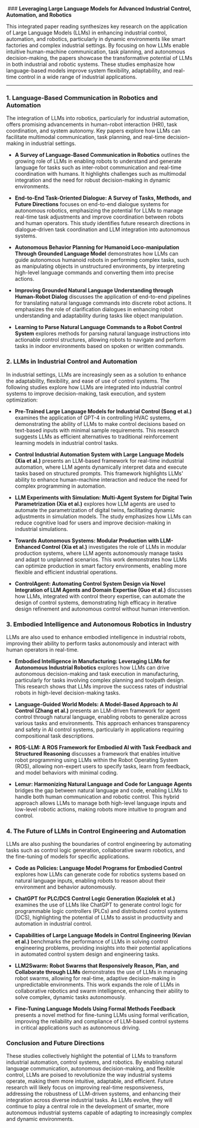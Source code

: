  ### **Leveraging Large Language Models for Advanced Industrial Control, Automation, and Robotics**

This integrated paper reading synthesizes key research on the application of Large Language Models (LLMs) in enhancing industrial control, automation, and robotics, particularly in dynamic environments like smart factories and complex industrial settings. By focusing on how LLMs enable intuitive human-machine communication, task planning, and autonomous decision-making, the papers showcase the transformative potential of LLMs in both industrial and robotic systems. These studies emphasize how language-based models improve system flexibility, adaptability, and real-time control in a wide range of industrial applications.

---

### **1. Language-Based Communication in Robotics and Automation**

The integration of LLMs into robotics, particularly for industrial automation, offers promising advancements in human-robot interaction (HRI), task coordination, and system autonomy. Key papers explore how LLMs can facilitate multimodal communication, task planning, and real-time decision-making in industrial settings.

- **A Survey of Language-Based Communication in Robotics** outlines the growing role of LLMs in enabling robots to understand and generate language for tasks such as inter-robot communication and real-time coordination with humans. It highlights challenges such as multimodal integration and the need for robust decision-making in dynamic environments.
  
- **End-to-End Task-Oriented Dialogue: A Survey of Tasks, Methods, and Future Directions** focuses on end-to-end dialogue systems for autonomous robotics, emphasizing the potential for LLMs to manage real-time task adjustments and improve coordination between robots and human operators. This study identifies future research directions in dialogue-driven task coordination and LLM integration into autonomous systems.

- **Autonomous Behavior Planning for Humanoid Loco-manipulation Through Grounded Language Model** demonstrates how LLMs can guide autonomous humanoid robots in performing complex tasks, such as manipulating objects in unstructured environments, by interpreting high-level language commands and converting them into precise actions.

- **Improving Grounded Natural Language Understanding through Human-Robot Dialog** discusses the application of end-to-end pipelines for translating natural language commands into discrete robot actions. It emphasizes the role of clarification dialogues in enhancing robot understanding and adaptability during tasks like object manipulation.

- **Learning to Parse Natural Language Commands to a Robot Control System** explores methods for parsing natural language instructions into actionable control structures, allowing robots to navigate and perform tasks in indoor environments based on spoken or written commands.

### **2. LLMs in Industrial Control and Automation**

In industrial settings, LLMs are increasingly seen as a solution to enhance the adaptability, flexibility, and ease of use of control systems. The following studies explore how LLMs are integrated into industrial control systems to improve decision-making, task execution, and system optimization:

- **Pre-Trained Large Language Models for Industrial Control (Song et al.)** examines the application of GPT-4 in controlling HVAC systems, demonstrating the ability of LLMs to make control decisions based on text-based inputs with minimal sample requirements. This research suggests LLMs as efficient alternatives to traditional reinforcement learning models in industrial control tasks.

- **Control Industrial Automation System with Large Language Models (Xia et al.)** presents an LLM-based framework for real-time industrial automation, where LLM agents dynamically interpret data and execute tasks based on structured prompts. This framework highlights LLMs' ability to enhance human-machine interaction and reduce the need for complex programming in automation.

- **LLM Experiments with Simulation: Multi-Agent System for Digital Twin Parametrization (Xia et al.)** explores how LLM agents are used to automate the parametrization of digital twins, facilitating dynamic adjustments in simulation models. The study emphasizes how LLMs can reduce cognitive load for users and improve decision-making in industrial simulations.

- **Towards Autonomous Systems: Modular Production with LLM-Enhanced Control (Xia et al.)** investigates the role of LLMs in modular production systems, where LLM agents autonomously manage tasks and adapt to unplanned scenarios. This work demonstrates how LLMs can optimize production in smart factory environments, enabling more flexible and efficient industrial operations.

- **ControlAgent: Automating Control System Design via Novel Integration of LLM Agents and Domain Expertise (Guo et al.)** discusses how LLMs, integrated with control theory expertise, can automate the design of control systems, demonstrating high efficacy in iterative design refinement and autonomous control without human intervention.

### **3. Embodied Intelligence and Autonomous Robotics in Industry**

LLMs are also used to enhance embodied intelligence in industrial robots, improving their ability to perform tasks autonomously and interact with human operators in real-time.

- **Embodied Intelligence in Manufacturing: Leveraging LLMs for Autonomous Industrial Robotics** explores how LLMs can drive autonomous decision-making and task execution in manufacturing, particularly for tasks involving complex planning and toolpath design. This research shows that LLMs improve the success rates of industrial robots in high-level decision-making tasks.

- **Language-Guided World Models: A Model-Based Approach to AI Control (Zhang et al.)** presents an LLM-driven framework for agent control through natural language, enabling robots to generalize across various tasks and environments. This approach enhances transparency and safety in AI control systems, particularly in applications requiring compositional task descriptions.

- **ROS-LLM: A ROS Framework for Embodied AI with Task Feedback and Structured Reasoning** discusses a framework that enables intuitive robot programming using LLMs within the Robot Operating System (ROS), allowing non-expert users to specify tasks, learn from feedback, and model behaviors with minimal coding.

- **Lemur: Harmonizing Natural Language and Code for Language Agents** bridges the gap between natural language and code, enabling LLMs to handle both human communication and robotic control. This hybrid approach allows LLMs to manage both high-level language inputs and low-level robotic actions, making robots more intuitive to program and control.

### **4. The Future of LLMs in Control Engineering and Automation**

LLMs are also pushing the boundaries of control engineering by automating tasks such as control logic generation, collaborative swarm robotics, and the fine-tuning of models for specific applications.

- **Code as Policies: Language Model Programs for Embodied Control** explores how LLMs can generate code for robotics systems based on natural language inputs, enabling robots to reason about their environment and behavior autonomously.

- **ChatGPT for PLC/DCS Control Logic Generation (Koziolek et al.)** examines the use of LLMs like ChatGPT to generate control logic for programmable logic controllers (PLCs) and distributed control systems (DCS), highlighting the potential of LLMs to assist in productivity and automation in industrial control.

- **Capabilities of Large Language Models in Control Engineering (Kevian et al.)** benchmarks the performance of LLMs in solving control engineering problems, providing insights into their potential applications in automated control system design and engineering tasks.

- **LLM2Swarm: Robot Swarms that Responsively Reason, Plan, and Collaborate through LLMs** demonstrates the use of LLMs in managing robot swarms, allowing for real-time, adaptive decision-making in unpredictable environments. This work expands the role of LLMs in collaborative robotics and swarm intelligence, enhancing their ability to solve complex, dynamic tasks autonomously.

- **Fine-Tuning Language Models Using Formal Methods Feedback** presents a novel method for fine-tuning LLMs using formal verification, improving the reliability and compliance of LLM-based control systems in critical applications such as autonomous driving.

### **Conclusion and Future Directions**

These studies collectively highlight the potential of LLMs to transform industrial automation, control systems, and robotics. By enabling natural language communication, autonomous decision-making, and flexible control, LLMs are poised to revolutionize the way industrial systems operate, making them more intuitive, adaptable, and efficient. Future research will likely focus on improving real-time responsiveness, addressing the robustness of LLM-driven systems, and enhancing their integration across diverse industrial tasks. As LLMs evolve, they will continue to play a central role in the development of smarter, more autonomous industrial systems capable of adapting to increasingly complex and dynamic environments.
